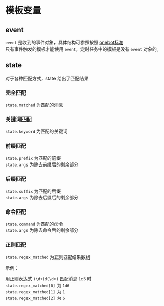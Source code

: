 # 模板变量

## event

`event` 是收到的事件对象，具体结构可参照按照 [onebot标准](https://github.com/howmanybots/onebot/blob/master/v11/specs/event)  
只有事件触发的模板才能使用 `event`，定时任务中的模板是没有 `event` 对象的。

## state

对于各种匹配方式，state 给出了匹配结果

### 完全匹配

`state.matched` 为匹配的消息

### 关键词匹配

`state.keyword` 为匹配的关键词

### 前缀匹配

`state.prefix` 为匹配的前缀  
`state.args` 为除去前缀后的剩余部分

### 后缀匹配

`state.suffix` 为匹配的后缀  
`state.args` 为除去后缀后的剩余部分

### 命令匹配

`state.command` 为匹配的命令  
`state.args` 为除去命令后的剩余部分

### 正则匹配

`state.regex_matched` 为正则匹配结果数组

示例：

用正则表达式 `(\d+)d(\d+)` 匹配消息 `1d6` 时  
`state.regex_matched[0]` 为 `1d6`  
`state.regex_matched[1]` 为 `1`  
`state.regex_matched[2]` 为 `6`
